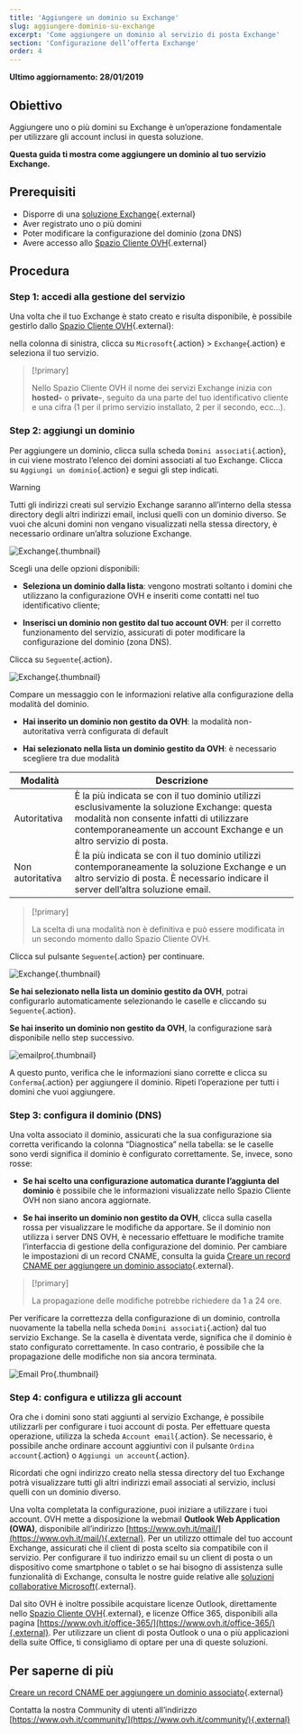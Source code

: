 ```yaml
---
title: 'Aggiungere un dominio su Exchange'
slug: aggiungere-dominio-su-exchange
excerpt: 'Come aggiungere un dominio al servizio di posta Exchange'
section: 'Configurazione dell’offerta Exchange'
order: 4
---
```


**Ultimo aggiornamento: 28/01/2019**

## Obiettivo

Aggiungere uno o più domini su Exchange è un’operazione fondamentale per utilizzare gli account inclusi in questa soluzione.

**Questa guida ti mostra come aggiungere un dominio al tuo servizio Exchange.**

## Prerequisiti

- Disporre di una [soluzione Exchange](https://www.ovh.it/emails/){.external}
- Aver registrato uno o più domini
- Poter modificare la configurazione del dominio (zona DNS)
- Avere accesso allo [Spazio Cliente OVH](https://www.ovh.com/auth/?action=gotomanager){.external}

## Procedura

### Step 1: accedi alla gestione del servizio

Una volta che il tuo Exchange è stato creato e risulta disponibile, è possibile gestirlo dallo [Spazio Cliente OVH](https://www.ovh.com/auth/?action=gotomanager){.external}:

nella colonna di sinistra, clicca su `Microsoft`{.action} > `Exchange`{.action} e seleziona il tuo servizio.

> [!primary]
>
> Nello Spazio Cliente OVH il nome dei servizi Exchange inizia con **hosted-** o **private-**, seguito da una parte del tuo identificativo cliente e una cifra (1 per il primo servizio installato, 2 per il secondo, ecc...).
>

### Step 2: aggiungi un dominio

Per aggiungere un dominio, clicca sulla scheda `Domini associati`{.action}, in cui viene mostrato l’elenco dei domini associati al tuo Exchange.  Clicca su `Aggiungi un dominio`{.action} e segui gli step indicati.

> [!warning]
>
> Tutti gli indirizzi creati sul servizio Exchange saranno all’interno della stessa directory degli altri indirizzi email, inclusi quelli con un dominio diverso. Se vuoi che alcuni domini non vengano visualizzati nella stessa directory, è necessario ordinare un’altra soluzione Exchange.
>

![Exchange](images/add_domain_exchange_step1.png){.thumbnail}

Scegli una delle opzioni disponibili:

- **Seleziona un dominio dalla lista**: vengono mostrati soltanto i domini che utilizzano la configurazione OVH e inseriti come contatti nel tuo identificativo cliente;

- **Inserisci un dominio non gestito dal tuo account OVH**: per il corretto funzionamento del servizio, assicurati di poter modificare la configurazione del dominio (zona DNS).

Clicca su `Seguente`{.action}. 

![Exchange](images/add_domain_exchange_step2.png){.thumbnail}

Compare un messaggio con le informazioni relative alla configurazione della modalità del dominio.

- **Hai inserito un dominio non gestito da OVH**: la modalità non-autoritativa verrà configurata di default

- **Hai selezionato nella lista un dominio gestito da OVH**: è necessario scegliere tra due modalità

|Modalità |Descrizione|
|---|---|
|Autoritativa|È la più indicata se con il tuo dominio utilizzi esclusivamente la soluzione Exchange: questa modalità non consente infatti di utilizzare contemporaneamente un account Exchange e un altro servizio di posta.|
|Non autoritativa|È la più indicata se con il tuo dominio utilizzi contemporaneamente la soluzione Exchange e un altro servizio di posta.  È necessario indicare il server dell’altra soluzione email.|

> [!primary]
>
> La scelta di una modalità non è definitiva e può essere modificata in un secondo momento dallo Spazio Cliente OVH.
>

Clicca sul pulsante `Seguente`{.action} per continuare.

![Exchange](images/add_domain_exchange_step3.png){.thumbnail}

**Se hai selezionato nella lista un dominio gestito da OVH**, potrai configurarlo automaticamente selezionando le caselle e cliccando su `Seguente`{.action}.

**Se hai inserito un dominio non gestito da OVH**, la configurazione sarà disponibile nello step successivo.

![emailpro](images/add_domain_exchange_step4.png){.thumbnail}

A questo punto, verifica che le informazioni siano corrette e clicca su `Conferma`{.action} per aggiungere il dominio. Ripeti l’operazione per tutti i domini che vuoi aggiungere.

### Step 3: configura il dominio (DNS)

Una volta associato il dominio, assicurati che la sua configurazione sia corretta verificando la colonna “Diagnostica” nella tabella: se le caselle sono verdi significa il dominio è configurato correttamente. Se, invece, sono rosse:

- **Se hai scelto una configurazione automatica durante l’aggiunta del dominio** è possibile che le informazioni visualizzate nello Spazio Cliente OVH non siano ancora aggiornate.

- **Se hai inserito un dominio non gestito da OVH**, clicca sulla casella rossa per visualizzare le modifiche da apportare. Se il dominio non utilizza i server DNS OVH, è necessario effettuare le modifiche tramite l’interfaccia di gestione della configurazione del dominio. Per cambiare le impostazioni di un record CNAME, consulta la guida [Creare un record CNAME per aggiungere un dominio associato](https://docs.ovh.com/it/microsoft-collaborative-solutions/exchange_20132016_aggiungi_un_record_di_tipo_cname/){.external}.

> [!primary]
>
> La propagazione delle modifiche potrebbe richiedere da 1 a 24 ore.
>

Per verificare la correttezza della configurazione di un dominio, controlla nuovamente la tabella nella scheda `Domini associati`{.action} dal tuo servizio Exchange. Se la casella è diventata verde, significa che il dominio è stato configurato correttamente. In caso contrario, è possibile che la propagazione delle modifiche non sia ancora terminata.

![Email Pro](images/add_domain_exchange_step5.png){.thumbnail}

### Step 4: configura e utilizza gli account 

Ora che i domini sono stati aggiunti al servizio Exchange, è possibile utilizzarli per configurare i tuoi account di posta. Per effettuare questa operazione, utilizza la scheda `Account email`{.action}. Se necessario, è possibile anche ordinare account aggiuntivi con il pulsante `Ordina account`{.action} o `Aggiungi un account`{.action}.

Ricordati che ogni indirizzo creato nella stessa directory del tuo Exchange potrà visualizzare tutti gli altri indirizzi email associati al servizio, inclusi quelli con un dominio diverso.

Una volta completata la configurazione, puoi iniziare a utilizzare i tuoi account. OVH mette a disposizione la webmail **Outlook Web Application (OWA)**, disponibile all’indirizzo [https://www.ovh.it/mail/](https://www.ovh.it/mail/){.external}. Per un utilizzo ottimale del tuo account Exchange, assicurati che il client di posta scelto sia compatibile con il servizio. Per configurare il tuo indirizzo email su un client di posta o un dispositivo come smartphone o tablet o se hai bisogno di assistenza sulle funzionalità di Exchange, consulta le nostre guide relative alle [soluzioni collaborative Microsoft](https://docs.ovh.com/it/microsoft-collaborative-solutions/){.external}.

Dal sito OVH è inoltre possibile acquistare licenze Outlook, direttamente nello [Spazio Cliente OVH](https://www.ovh.com/auth/?action=gotomanager){.external}, e licenze Office 365, disponibili alla pagina [https://www.ovh.it/office-365/](https://www.ovh.it/office-365/){.external}. Per utilizzare un client di posta Outlook o una o più applicazioni della suite Office, ti consigliamo di optare per una di queste soluzioni.

## Per saperne di più

[Creare un record CNAME per aggiungere un dominio associato](https://docs.ovh.com/it/microsoft-collaborative-solutions/exchange_20132016_aggiungi_un_record_di_tipo_cname/){.external}

Contatta la nostra Community di utenti all’indirizzo [https://www.ovh.it/community/](https://www.ovh.it/community/){.external}